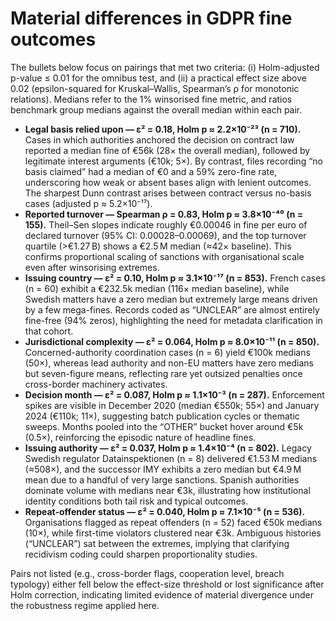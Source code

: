 # Material differences in GDPR fine outcomes

The bullets below focus on pairings that met two criteria: (i) Holm-adjusted p-value ≤ 0.01 for the omnibus test, and (ii) a practical effect size above 0.02 (epsilon-squared for Kruskal–Wallis, Spearman’s ρ for monotonic relations). Medians refer to the 1% winsorised fine metric, and ratios benchmark group medians against the overall median within each pair.

- **Legal basis relied upon — ε² = 0.18, Holm p ≈ 2.2×10⁻²³ (n = 710).** Cases in which authorities anchored the decision on contract law reported a median fine of €56k (28× the overall median), followed by legitimate interest arguments (€10k; 5×). By contrast, files recording “no basis claimed” had a median of €0 and a 59% zero-fine rate, underscoring how weak or absent bases align with lenient outcomes. The sharpest Dunn contrast arises between contract versus no-basis cases (adjusted p ≈ 5.2×10⁻¹⁷).
- **Reported turnover — Spearman ρ = 0.83, Holm p ≈ 3.8×10⁻⁴⁰ (n = 155).** Theil–Sen slopes indicate roughly €0.00046 in fine per euro of declared turnover (95% CI: 0.00028–0.00069), and the top turnover quartile (>€1.27 B) shows a €2.5 M median (≈42× baseline). This confirms proportional scaling of sanctions with organisational scale even after winsorising extremes.
- **Issuing country — ε² = 0.10, Holm p ≈ 3.1×10⁻¹⁷ (n = 853).** French cases (n = 60) exhibit a €232.5k median (116× median baseline), while Swedish matters have a zero median but extremely large means driven by a few mega-fines. Records coded as “UNCLEAR” are almost entirely fine-free (94% zeros), highlighting the need for metadata clarification in that cohort.
- **Jurisdictional complexity — ε² = 0.064, Holm p ≈ 8.0×10⁻¹¹ (n = 850).** Concerned-authority coordination cases (n = 6) yield €100k medians (50×), whereas lead authority and non-EU matters have zero medians but seven-figure means, reflecting rare yet outsized penalties once cross-border machinery activates.
- **Decision month — ε² = 0.087, Holm p ≈ 1.1×10⁻³ (n = 287).** Enforcement spikes are visible in December 2020 (median €550k; 55×) and January 2024 (€110k; 11×), suggesting batch publication cycles or thematic sweeps. Months pooled into the “OTHER” bucket hover around €5k (0.5×), reinforcing the episodic nature of headline fines.
- **Issuing authority — ε² = 0.037, Holm p ≈ 1.4×10⁻⁴ (n = 802).** Legacy Swedish regulator Datainspektionen (n = 8) delivered €1.53 M medians (≈508×), and the successor IMY exhibits a zero median but €4.9 M mean due to a handful of very large sanctions. Spanish authorities dominate volume with medians near €3k, illustrating how institutional identity conditions both tail risk and typical outcomes.
- **Repeat-offender status — ε² = 0.040, Holm p ≈ 7.1×10⁻⁵ (n = 536).** Organisations flagged as repeat offenders (n = 52) faced €50k medians (10×), while first-time violators clustered near €3k. Ambiguous histories (“UNCLEAR”) sat between the extremes, implying that clarifying recidivism coding could sharpen proportionality studies.

Pairs not listed (e.g., cross-border flags, cooperation level, breach typology) either fell below the effect-size threshold or lost significance after Holm correction, indicating limited evidence of material divergence under the robustness regime applied here.
